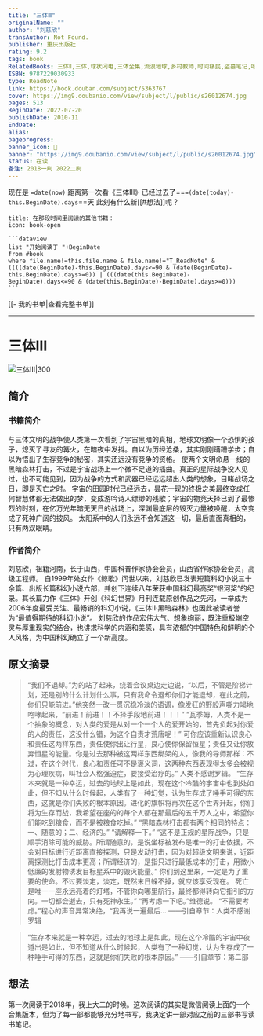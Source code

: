 ```yaml
---
title: "三体Ⅲ"
originalName: ""
author: "刘慈欣"
transAuthor: Not Found.
publisher: 重庆出版社
rating: 9.2
tags: book
RelatedBooks: 三体Ⅱ,三体,球状闪电,三体全集,流浪地球,乡村教师,时间移民,盗墓笔记,哈利·波特与魔法石,带上她的眼睛
ISBN: 9787229030933
type: ReadNote
link: https://book.douban.com/subject/5363767
cover: https://img9.doubanio.com/view/subject/l/public/s26012674.jpg
pages: 513
BeginDate: 2022-07-20
publishDate: 2010-11
EndDate:
alias:
pageprogress:
banner_icon: 📖
banner: "https://img9.doubanio.com/view/subject/l/public/s26012674.jpg"
status: 在读
备注: 2018一刷 2022二刷
---
```


现在是 `=date(now)`
距离第一次看《三体Ⅲ》已经过去了==`=(date(today)-this.BeginDate).days`==天
此刻有什么新[[#想法]]呢？
````ad-abstract
title: 在那段时间里阅读的其他书籍：
icon: book-open

```dataview
list "开始阅读于 "+BeginDate
from #book
where file.name!=this.file.name & file.name!="T_ReadNote" & ((((date(BeginDate)-this.BeginDate).days<=90 & (date(BeginDate)-this.BeginDate).days>=0)) | (((date(this.BeginDate)-BeginDate).days<=90 & (date(this.BeginDate)-BeginDate).days>=0)))
```
````
[[- 我的书单|查看完整书单]]

---
# 三体Ⅲ

![三体Ⅲ|300](https://img9.doubanio.com/view/subject/l/public/s26012674.jpg)

## 简介
### 书籍简介

与三体文明的战争使人类第一次看到了宇宙黑暗的真相，地球文明像一个恐惧的孩子，熄灭了寻友的篝火，在暗夜中发抖。自以为历经沧桑，其实刚刚蹒跚学步；自以为悟出了生存竞争的秘密，其实还远没有竞争的资格。
使两个文明命悬一线的黑暗森林打击，不过是宇宙战场上一个微不足道的插曲。真正的星际战争没人见过，也不可能见到，因为战争的方式和武器已经远远超出人类的想象，目睹战场之日，即是灭亡之时。
宇宙的田园时代已经远去，昙花一现的终极之美最终变成任何智慧体都无法做出的梦，变成游吟诗人缥缈的残歌；宇宙的物竞天择已到了最惨烈的时刻，在亿万光年暗无天日的战场上，深渊最底层的毁灭力量被唤醒，太空变成了死神广阔的披风。
太阳系中的人们永远不会知道这一切，最后直面真相的，只有两双眼睛。


### 作者简介

刘慈欣，祖籍河南，长于山西，中国科普作家协会会员，山西省作家协会会员，高级工程师。
自1999年处女作《鲸歌》问世以来，刘慈欣已发表短篇科幻小说三十余篇、出版长篇科幻小说六部，并创下连续八年荣获中国科幻最高奖“银河奖”的纪录。其长篇力作《三体》开创《科幻世界》月刊连载原创作品之先河，一举成为2006年度最受关注、最畅销的科幻小说，《三体Ⅱ·黑暗森林》也因此被读者誉为“最值得期待的科幻小说”。
刘慈欣的作品宏伟大气、想象绚丽，既注重极端空灵与厚重现实的结合，也讲求科学的内涵和美感，具有浓郁的中国特色和鲜明的个人风格，为中国科幻确立了一个新高度。


## 原文摘录
> “我们不退却。”为的站了起来，绕着会议桌边走边说，“以后，不管是阶梯计划，还是别的什么计划什么事，只有我命令退却你们才能退却，在此之前，你们只能前进。”他突然一改一贯沉稳冷淡的语调，像发狂的野般声嘶力竭地咆哮起来，“前进！前进！！不择手段地前进！！！”
“瓦季姆，人类不是一个抽象的概念，对人类的爱是从对一个一个人的爱开始的，首先负起对你爱的人的责任，这没什么错，为这个自责才荒唐呢！”
可你应该重新认识良心和责任这两样东西，责任使你出让行星，良心使你保留恒星；责任又让你放弃恒星的能量。你是过去那种被这两样东西绑架的人，像我的导师那样：不过，在这个时代，良心和责任可不是褒义词，这两种东西表现得太多会被视为心理疾病，叫社会人格强迫症，要接受治疗的。”
人类不感谢罗辑。
“生存本来就是一种幸运，过去的地球上是如此，现在这个冷酷的宇宙中也到处如此，但不知从什么时候起，人类有了一种幻觉，认为生存成了唾手可得的东西，这就是你们失败的根本原因。进化的旗帜将再次在这个世界升起，你们将为生存而战，我希望在座的的毎个人都在那最后的五千万人之中，希望你们能吃到粮食，而不是被粮食吃掉。”
“黑暗森林打击都有两个相同的特点：一、随意的；二、经济的。” “请解释一下。” “这不是正规的星际战争，只是顺手消除可能的威胁。所谓随意的，是说坐标被发布是唯一的打击依据，不会对目标进行近距离直接探测，只是发动打击，因为对超级文明来说，近距离探测比打击成本更高；所谓经济的，是指只进行最低成本的打击，用微小低廉的发射物诱发目标星系中的毁灭能量。”
你们到这里来，一定是为了重要的使命。不过要淡定，淡定，既然末日躲不掉，就应该享受现在。
死亡是唯一一座永远亮着的灯塔，不管你向哪里航行，最终都得转向它指引的方向。一切都会逝去，只有死神永生。”
“再考虑一下吧。”维德说。 “不需要考虑。”程心的声音异常决绝，“我再说一遍最后...
——引自章节：人类不感谢罗辑

> “生存本来就是一种幸运，过去的地球上是如此，现在这个冷酷的宇宙中夜道出是如此，但不知道从什么时候起，人类有了一种幻觉，认为生存成了一种唾手可得的东西，这就是你们失败的根本原因。”
——引自章节：第二部

## 想法
第一次阅读于2018年，我上大二的时候。这次阅读的其实是微信阅读上面的一个合集版本，但为了每一部都能够充分地书写，我决定讲一部对应之前的三部书写读书笔记。